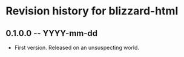 # Revision history for blizzard-html

## 0.1.0.0 -- YYYY-mm-dd

* First version. Released on an unsuspecting world.
